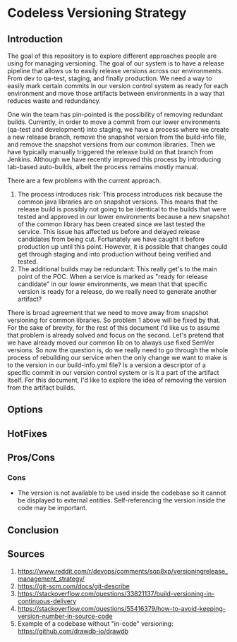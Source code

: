 # Codeless Versioning Strategy

## Introduction
The goal of this repository is to explore different approaches people are using for managing versioning. The goal of our system is to have a release pipeline that allows us to easily release versions across our environments. From dev to qa-test, staging, and finally production. We need a way to easily mark certain commits in our version control system as ready for each environment and move those artifacts between environments in a way that reduces waste and redundancy.

One win the team has pin-pointed is the possibility of removing redundant builds. Currently, in order to move a commit from our lower environments (qa-test and development) into staging, we have a process where we create a new release branch, remove the snapshot version from the build-info file, and remove the snapshot versions from our common libraries. Then we have typically manually triggered the release build on that branch from Jenkins. Although we have recently improved this process by introducing tab-based auto-builds, albeit the process remains mostly manual.

There are a few problems with the current approach.
1. The process introduces risk: This process introduces risk because the common java libraries are on snapshot versions. This means that the release build is possibly not going to be identical to the builds that were tested and approved in our lower environments because a new snapshot of the common library has been created since we last tested the service. This issue has affected us before and delayed release candidates from being cut. Fortunately we have caught it before production up until this point. However, it is possible that changes could get through staging and into production without being verified and tested.
2. The additional builds may be redundant: This really get's to the main point of the POC. When a service is marked as "ready for release candidate" in our lower environments, we mean that that specific version is ready for a release, do we really need to generate another artifact?

There is broad agreement that we need to move away from snapshot versioning for common libraries. So problem 1 above will be fixed by that. For the sake of brevity, for the rest of this document I'd like us to assume that problem is already solved and focus on the second. Let's pretend that we have already moved our common lib on to always use fixed SemVer versions. So now the question is, do we really need to go through the whole process of rebuilding our service when the only change we want to make is to the version in our build-info.yml file? Is a version a descriptor of a specific commit in our version control system or is it a part of the artifact itself. For this document, I'd like to explore the idea of removing the version from the artifact builds.

## Options

## HotFixes

## Pros/Cons

### Cons
- The version is not available to be used inside the codebase so it cannot be displayed to external entities. Self-referencing the version inside the code may be important.

## Conclusion

## Sources
1. https://www.reddit.com/r/devops/comments/sop8xp/versioningrelease_management_strategy/
2. https://git-scm.com/docs/git-describe
3. https://stackoverflow.com/questions/33821137/build-versioning-in-continuous-delivery
4. https://stackoverflow.com/questions/55416379/how-to-avoid-keeping-version-number-in-source-code
5. Example of a codebase without "in-code" versioning: https://github.com/drawdb-io/drawdb
